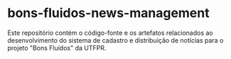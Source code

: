# bons-fluidos-news-management
Este repositório contém o código-fonte e os artefatos relacionados ao desenvolvimento do sistema de cadastro e distribuição de notícias para o projeto "Bons Fluídos" da UTFPR.
